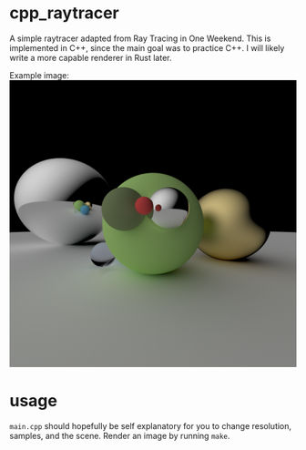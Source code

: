 # cpp_raytracer

A simple raytracer adapted from Ray Tracing in One Weekend. This is implemented in C++, since the main goal was to practice C++. I will likely write a more capable renderer in Rust later.

Example image:
![Example output](high_quality.png)

# usage

`main.cpp` should hopefully be self explanatory for you to change resolution, samples, and the scene. Render an image by running `make`.
